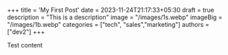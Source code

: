 +++
title = 'My First Post'
date = 2023-11-24T21:17:33+05:30
draft = true
description = "This is a description"
image = "/images/1s.webp"
imageBig = "/images/1b.webp"
categories = ["tech", "sales","marketing"]
authors = ["dev2"]
+++

Test content
